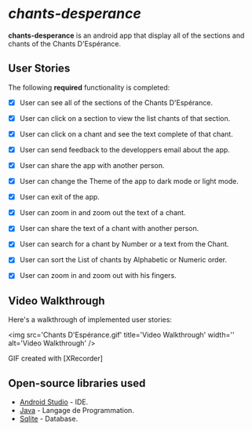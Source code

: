 # *chants-desperance*

**chants-desperance** is an android app that display all of the sections and chants of the Chants D'Espérance.


## User Stories

The following **required** functionality is completed:

  - [x] User can see all of the sections of the Chants D'Espérance.
  - [x] User can click on a section to view the list chants of that section.
  - [x] User can click on a chant and see the text complete of that chant.
  - [x] User can send feedback to the developpers email about the app.
  
  - [x] User can share the app with another person.
  - [x] User can change the Theme of the app to dark mode or light mode.
  - [x] User can exit of the app.
  - [x] User can zoom in and zoom out the text of a chant.
  
  - [x] User can share the text of a chant with another person.
  - [x] User can search for a chant by Number or a text from the Chant.
  - [x] User can sort the List of chants by Alphabetic or Numeric order.
  - [x] User can zoom in and zoom out with his fingers.


## Video Walkthrough

Here's a walkthrough of implemented user stories:

<img src='Chants D'Espérance.gif' title='Video Walkthrough' width='' alt='Video Walkthrough' />

GIF created with [XRecorder]


## Open-source libraries used

- [Android Studio](https://developer.android.com/) - IDE.
- [Java](https://www.java.com/) - Langage de Programmation.
- [Sqlite](https://sqlite.org/) - Database.





